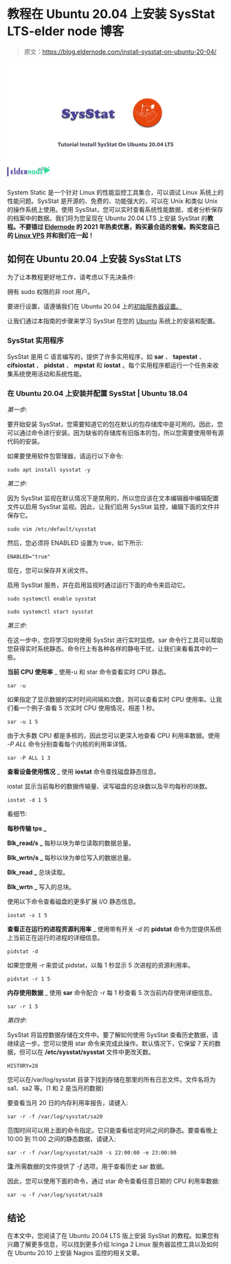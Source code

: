 # 教程在 Ubuntu 20.04 上安装 SysStat LTS-elder node 博客

> 原文：<https://blog.eldernode.com/install-sysstat-on-ubuntu-20-04/>

![Tutorial Install SysStat On Ubuntu 20.04 LTS](img/38eaf93543e591634f500cdffc9e0493.png)

System Static 是一个针对 Linux 的性能监控工具集合，可以调试 Linux 系统上的性能问题。SysStat 是开源的、免费的、功能强大的，可以在 Unix 和类似 Unix 的操作系统上使用。使用 SysStat，您可以实时查看系统性能数据，或者分析保存的档案中的数据。我们将为您呈现在 Ubuntu 20.04 LTS 上安装 SysStat 的**教程。不要错过 [Eldernode](https://eldernode.com/) 的 2021 年热卖优惠，购买最合适的套餐。购买您自己的 [Linux VPS](https://eldernode.com/linux-vps/) 并和我们在一起！**

## **如何在 Ubuntu 20.04 上安装 SysStat LTS**

为了让本教程更好地工作，请考虑以下先决条件:

拥有 sudo 权限的非 root 用户。

要进行设置，请遵循我们在 Ubuntu 20.04 上的[初始服务器设置。](https://blog.eldernode.com/initial-server-setup-on-ubuntu-20/)

让我们通过本指南的步骤来学习 SysStat 在您的 [Ubuntu](https://blog.eldernode.com/tag/ubuntu/) 系统上的安装和配置。

### **SysStat 实用程序**

SysStat 是用 C 语言编写的，提供了许多实用程序，如 **sar** 、 **tapestat** 、 **cifsiostat** 、 **pidstat** 、 **mpstat** 和 **iostat** 。每个实用程序都运行一个任务来收集系统使用活动和系统性能。

### **在 Ubuntu 20.04 上安装并配置 SysStat | Ubuntu 18.04**

*第一步:*

要开始安装 SysStat，您需要知道它的包在默认的包存储库中是可用的。因此，您可以通过命令进行安装。因为缺省的存储库有旧版本的包，所以您需要使用带有源代码的安装。

如果要使用软件包管理器，请运行以下命令:

```
sudo apt install sysstat -y
```

*第二步:*

因为 SysStat 监视在默认情况下是禁用的，所以您应该在文本编辑器中编辑配置文件以启用 SysStat 监视。因此，让我们启用 SysStat 监控，编辑下面的文件并保存它。

```
sudo vim /etc/default/sysstat
```

然后，您必须将 ENABLED 设置为 true，如下所示:

```
ENABLED="true"
```

现在，您可以保存并关闭文件。

启用 SysStat 服务，并在启用监视时通过运行下面的命令来启动它。

```
sudo systemctl enable sysstat
```

```
sudo systemctl start sysstat
```

*第三步:*

在这一步中，您将学习如何使用 SysStst 进行实时监控。sar 命令行工具可以帮助您获得实时系统静态。命令行上有各种各样的静电干扰，让我们来看看其中的一些。

**当前 CPU 使用率** _ 使用-u 和 star 命令查看实时 CPU 静态。

```
sar -u
```

如果指定了显示数据的实时时间间隔和次数，则可以查看实时 CPU 使用率。让我们看一个例子:查看 5 次实时 CPU 使用情况，相差 1 秒。

```
sar -u 1 5
```

由于大多数 CPU 都是多核的，因此您可以更深入地查看 CPU 利用率数据。使用 *-P ALL* 命令分别查看每个内核的利用率详情。

```
sar -P ALL 1 3
```

**查看设备使用情况** _ 使用 **iostat** 命令查找磁盘静态信息。

iostat 显示当前每秒的数据传输量、读写磁盘的总块数以及平均每秒的块数。

```
iostat -d 1 5
```

看细节:

**每秒传输 tps _**

**Blk_read/s _** 每秒以块为单位读取的数据总量。

**Blk_wrtn/s _** 每秒以块为单位写入的数据总量。

**Blk_read _** 总块读取。

**Blk_wrtn _** 写入的总块。

使用以下命令查看磁盘的更多扩展 I/O 静态信息。

```
iostat -x 1 5
```

**查看正在运行的进程资源利用率** _ 使用带有开关 *-d* 的 **pidstat** 命令为您提供系统上当前正在运行的进程的详细信息。

```
pidstat -d
```

如果您使用 *-r* 来尝试 pidstat，以每 1 秒显示 5 次进程的资源利用率。

```
pidstat -r 1 5
```

**内存使用数据** _ 使用 **sar** 命令配合 *-r* 每 1 秒查看 5 次当前内存使用详细信息。

```
sar -r 1 5
```

*第四步:*

SysStat 将监控数据存储在文件中。要了解如何使用 SysStat 查看历史数据，请继续这一步。您可以使用 star 命令来完成此操作。默认情况下，它保留 7 天的数据，但可以在 **/etc/sysstat/sysstat** 文件中更改天数。

```
HISTORY=28
```

您可以在/var/log/sysstat 目录下找到存储在那里的所有日志文件。文件名将为 sa1、sa2 等。(1 和 2 是当月的数据)

要查看当月 20 日的内存利用率报告，请键入:

```
sar -r -f /var/log/sysstat/sa20
```

范围时间可以用上面的命令指定。它只能查看给定时间之间的静态。要查看晚上 10:00 到 11:00 之间的静态数据，请键入:

```
sar -r -f /var/log/sysstat/sa20 -s 22:00:00 -e 23:00:00
```

**注**:所需数据的文件提供了 *-f* 选项，用于查看历史 sar 数据。

因此，您可以使用下面的命令，通过 star 命令查看任意日期的 CPU 利用率数据:

```
sar -u -f /var/log/sysstat/sa28
```

## 结论

在本文中，您阅读了在 Ubuntu 20.04 LTS 版上安装 SysStat 的教程。如果您有兴趣了解更多信息，可以找到更多介绍 Icinga 2 Linux 服务器监控工具以及如何在 Ubuntu 20.10 上安装 Nagios 监控的相关文章。